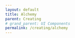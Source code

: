 ```yaml
---
layout: default
title: Alchemy
parent: Creating
# grand_parent: UI Components
permalink: /creating/alchemy
---
```


